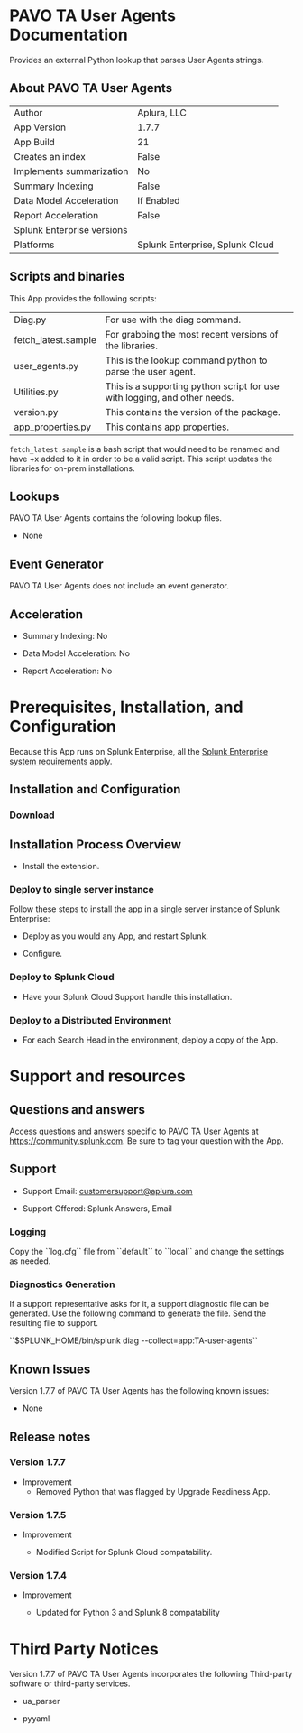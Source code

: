 # PAVO TA User Agents Documentation

Provides an external Python lookup that parses User Agents strings.

## About PAVO TA User Agents

|                            |                                 |
|----------------------------|---------------------------------|
| Author                     | Aplura, LLC                     |
| App Version                | 1.7.7                           |
| App Build                  | 21                              |
| Creates an index           | False                           |
| Implements summarization   | No                              |
| Summary Indexing           | False                           |
| Data Model Acceleration    | If Enabled                      |
| Report Acceleration        | False                           |
| Splunk Enterprise versions |                                 |
| Platforms                  | Splunk Enterprise, Splunk Cloud |

## Scripts and binaries

This App provides the following scripts:

|                     |                                                                           |
|---------------------|---------------------------------------------------------------------------|
| Diag.py             | For use with the diag command.                                            |
| fetch_latest.sample | For grabbing the most recent versions of the libraries.                   |
| user_agents.py      | This is the lookup command python to parse the user agent.                |
| Utilities.py        | This is a supporting python script for use with logging, and other needs. |
| version.py          | This contains the version of the package.                                 |
| app_properties.py   | This contains app properties.                                             |

<div class="note">

`fetch_latest.sample` is a bash script that would need to be renamed and have +x added to it in order to be a valid script. This script updates the libraries for on-prem installations.

</div>

## Lookups

PAVO TA User Agents contains the following lookup files.

- None

## Event Generator

PAVO TA User Agents does not include an event generator.

## Acceleration

- Summary Indexing: No

- Data Model Acceleration: No

- Report Acceleration: No

# Prerequisites, Installation, and Configuration

Because this App runs on Splunk Enterprise, all the [Splunk Enterprise system requirements](https://docs.splunk.com/Documentation/Splunk/latest/Installation/Systemrequirements) apply.

## Installation and Configuration

### Download

## Installation Process Overview

- Install the extension.

### Deploy to single server instance

Follow these steps to install the app in a single server instance of Splunk Enterprise:

- Deploy as you would any App, and restart Splunk.

- Configure.

### Deploy to Splunk Cloud

- Have your Splunk Cloud Support handle this installation.

### Deploy to a Distributed Environment

- For each Search Head in the environment, deploy a copy of the App.

# Support and resources

## Questions and answers

Access questions and answers specific to PAVO TA User Agents at <https://community.splunk.com>. Be sure to tag your question with the App.

## Support

- Support Email: <customersupport@aplura.com>

- Support Offered: Splunk Answers, Email

### Logging

Copy the \`\`log.cfg\`\` file from \`\`default\`\` to \`\`local\`\` and change the settings as needed.

### Diagnostics Generation

If a support representative asks for it, a support diagnostic file can be generated. Use the following command to generate the file. Send the resulting file to support.

\`\`\$SPLUNK_HOME/bin/splunk diag --collect=app:TA-user-agents\`\`

## Known Issues

Version 1.7.7 of PAVO TA User Agents has the following known issues:

- None

## Release notes

### Version 1.7.7

- Improvement
  - Removed Python that was flagged by Upgrade Readiness App.


### Version 1.7.5

- Improvement

  - Modified Script for Splunk Cloud compatability.

### Version 1.7.4

- Improvement

  - Updated for Python 3 and Splunk 8 compatability

# Third Party Notices

Version 1.7.7 of PAVO TA User Agents incorporates the following Third-party software or third-party services.

- ua_parser

- pyyaml
